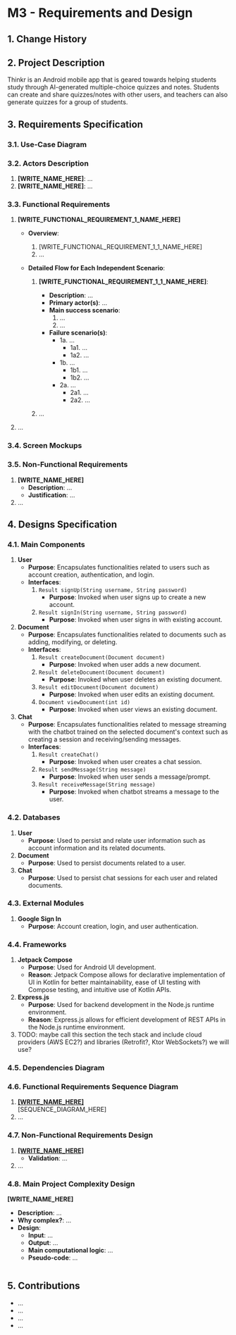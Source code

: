 # M3 - Requirements and Design

## 1. Change History
<!-- Leave blank for M3 -->

## 2. Project Description

Thinkr is an Android mobile app that is geared towards helping students study through AI-generated multiple-choice quizzes and notes. Students can create and share quizzes/notes with other users, and teachers can also generate quizzes for a group of students.

## 3. Requirements Specification
### **3.1. Use-Case Diagram**


### **3.2. Actors Description**
1. **[WRITE_NAME_HERE]**: ...
2. **[WRITE_NAME_HERE]**: ...


### **3.3. Functional Requirements**
<a name="fr1"></a>

1. **[WRITE_FUNCTIONAL_REQUIREMENT_1_NAME_HERE]** 
    - **Overview**:
        1. [WRITE_FUNCTIONAL_REQUIREMENT_1_1_NAME_HERE]
        2. ...
    
    - **Detailed Flow for Each Independent Scenario**: 
        1. **[WRITE_FUNCTIONAL_REQUIREMENT_1_1_NAME_HERE]**:
            - **Description**: ...
            - **Primary actor(s)**: ... 
            - **Main success scenario**:
                1. ...
                2. ...
            - **Failure scenario(s)**:
                - 1a. ...
                    - 1a1. ...
                    - 1a2. ...
                - 1b. ...
                    - 1b1. ...
                    - 1b2. ...
                - 2a. ...
                    - 2a1. ...
                    - 2a2. ...

        2. ...
    
2. ...


### **3.4. Screen Mockups**


### **3.5. Non-Functional Requirements**
<a name="nfr1"></a>

1. **[WRITE_NAME_HERE]**
    - **Description**: ...
    - **Justification**: ...
2. ...


## 4. Designs Specification
### **4.1. Main Components**
1. **User**
    - **Purpose**: Encapsulates functionalities related to users such as account creation, authentication, and login.
    - **Interfaces**: 
        1. `Result signUp(String username, String password)`
            - **Purpose**: Invoked when user signs up to create a new account.
        2. `Result signIn(String username, String password)`
            - **Purpose**: Invoked when user signs in with existing account.
2. **Document**
    - **Purpose**: Encapsulates functionalities related to documents such as adding, modifying, or deleting.
    - **Interfaces**:
        1. `Result createDocument(Document document)`
            - **Purpose**: Invoked when user adds a new document.
        2. `Result deleteDocument(Document document)`
            - **Purpose**: Invoked when user deletes an existing document.
        3. `Result editDocument(Document document)`
            - **Purpose**: Invoked when user edits an existing document.
        4. `Document viewDocument(int id)`
            - **Purpose**: Invoked when user views an existing document.
3. **Chat**
    - **Purpose**: Encapsulates functionalities related to message streaming with the chatbot trained on the selected document's context such as creating a session and receiving/sending messages.
    - **Interfaces**:
        1. `Result createChat()`
            - **Purpose**: Invoked when user creates a chat session.
        2. `Result sendMessage(String message)`
            - **Purpose**: Invoked when user sends a message/prompt.
        3. `Result receiveMessage(String message)`
            - **Purpose**: Invoked when chatbot streams a message to the user.


### **4.2. Databases**
1. **User**
    - **Purpose**: Used to persist and relate user information such as account information and its related documents.
2. **Document**
    - **Purpose**: Used to persist documents related to a user.
3. **Chat**
    - **Purpose**: Used to persist chat sessions for each user and related documents.


### **4.3. External Modules**
1. **Google Sign In** 
    - **Purpose**: Account creation, login, and user authentication.


### **4.4. Frameworks**
1. **Jetpack Compose**
    - **Purpose**: Used for Android UI development.
    - **Reason**: Jetpack Compose allows for declarative implementation of UI in Kotlin for better maintainability, ease of UI testing with Compose testing, and intuitive use of Kotlin APIs.
2. **Express.js**
    - **Purpose**: Used for backend development in the Node.js runtime environment.
    - **Reason**: Express.js allows for efficient development of REST APIs in the Node.js runtime environment.
3. TODO: maybe call this section the tech stack and include cloud providers (AWS EC2?) and libraries (Retrofit?, Ktor WebSockets?) we will use?


### **4.5. Dependencies Diagram**


### **4.6. Functional Requirements Sequence Diagram**
1. [**[WRITE_NAME_HERE]**](#fr1)\
[SEQUENCE_DIAGRAM_HERE]
2. ...


### **4.7. Non-Functional Requirements Design**
1. [**[WRITE_NAME_HERE]**](#nfr1)
    - **Validation**: ...
2. ...


### **4.8. Main Project Complexity Design**
**[WRITE_NAME_HERE]**
- **Description**: ...
- **Why complex?**: ...
- **Design**:
    - **Input**: ...
    - **Output**: ...
    - **Main computational logic**: ...
    - **Pseudo-code**: ...
        ```
        
        ```


## 5. Contributions
- ...
- ...
- ...
- ...